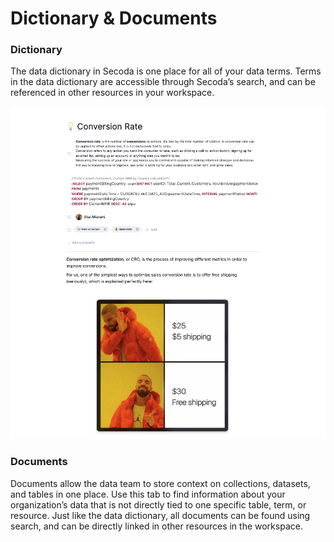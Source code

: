 # Dictionary & Documents

### Dictionary

The data dictionary in Secoda is one place for all of your data terms. Terms in the data dictionary are accessible through Secoda’s search, and can be referenced in other resources in your workspace.

![](../.gitbook/assets/dictionary.png)

### Documents

Documents allow the data team to store context on collections, datasets, and tables in one place. Use this tab to find information about your organization’s data that is not directly tied to one specific table, term, or resource. Just like the data dictionary, all documents can be found using search, and can be directly linked in other resources in the workspace.
